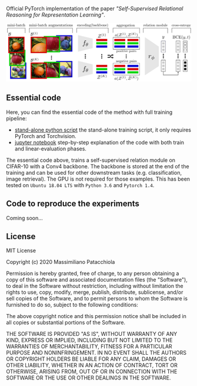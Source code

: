 

Official PyTorch implementation of the paper *"Self-Supervised Relational Reasoning for Representation Learning"*.


<p align="center">
  <img width="600" alt="self-supervised relational reasoning" src="./etc/model.png">
</p>

Essential code
--------------


Here, you can find the essential code of the method with full training pipeline: 

- [stand-alone python script](./essential_script.py) the stand-alone training script, it only requires PyTorch and Torchvision.
- [jupyter notebook](./essential_notebook.ipynb) step-by-step explanation of the code with both train and linear-evaluation phases.

The essential code above, trains a self-supervised relation module on CIFAR-10 with a Conv4 backbone.
The backbone is stored at the end of the training and can be used for other downstream tasks (e.g. classification, image retrieval). The GPU is not required for those examples. This has been tested on `Ubuntu 18.04 LTS` with `Python 3.6` and `Pytorch 1.4`.


Code to reproduce the experiments
--------------------------------

Coming soon...


License
-------

MIT License

Copyright (c) 2020 Massimiliano Patacchiola

Permission is hereby granted, free of charge, to any person obtaining a copy
of this software and associated documentation files (the "Software"), to deal
in the Software without restriction, including without limitation the rights
to use, copy, modify, merge, publish, distribute, sublicense, and/or sell
copies of the Software, and to permit persons to whom the Software is
furnished to do so, subject to the following conditions:

The above copyright notice and this permission notice shall be included in all
copies or substantial portions of the Software.

THE SOFTWARE IS PROVIDED "AS IS", WITHOUT WARRANTY OF ANY KIND, EXPRESS OR
IMPLIED, INCLUDING BUT NOT LIMITED TO THE WARRANTIES OF MERCHANTABILITY,
FITNESS FOR A PARTICULAR PURPOSE AND NONINFRINGEMENT. IN NO EVENT SHALL THE
AUTHORS OR COPYRIGHT HOLDERS BE LIABLE FOR ANY CLAIM, DAMAGES OR OTHER
LIABILITY, WHETHER IN AN ACTION OF CONTRACT, TORT OR OTHERWISE, ARISING FROM,
OUT OF OR IN CONNECTION WITH THE SOFTWARE OR THE USE OR OTHER DEALINGS IN THE
SOFTWARE.
